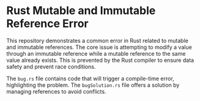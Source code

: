 # Rust Mutable and Immutable Reference Error

This repository demonstrates a common error in Rust related to mutable and immutable references.  The core issue is attempting to modify a value through an immutable reference while a mutable reference to the same value already exists.  This is prevented by the Rust compiler to ensure data safety and prevent race conditions.

The `bug.rs` file contains code that will trigger a compile-time error, highlighting the problem. The `bugSolution.rs` file offers a solution by managing references to avoid conflicts.